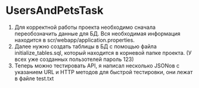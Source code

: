 # UsersAndPetsTask
1. Для корректной работы проекта необходимо сначала переобозначить данные для БД. Вся необходимая информация находится в scr/webapp/application.properties.
2. Далее нужно создать таблицы в БД с помощью файла initialize_tables.sql, который находится в корневой папке проекта. (У всех уже созданных пользотелей пароль 123)
3. Теперь можно тестировать API, я написал несколько JSONов с указанием URL и HTTP методов для быстрой тестировки, они лежат в файле test.txt
